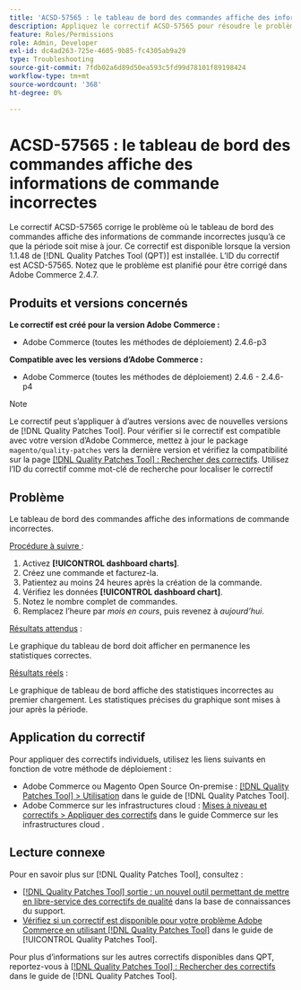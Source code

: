 ```yaml
---
title: 'ACSD-57565 : le tableau de bord des commandes affiche des informations de commande incorrectes'
description: Appliquez le correctif ACSD-57565 pour résoudre le problème d’Adobe Commerce où le tableau de bord des commandes affiche des informations de commande incorrectes jusqu’à ce que la période soit mise à jour.
feature: Roles/Permissions
role: Admin, Developer
exl-id: dc4ad263-725e-4605-9b85-fc4305ab9a29
type: Troubleshooting
source-git-commit: 7fdb02a6d89d50ea593c5fd99d78101f89198424
workflow-type: tm+mt
source-wordcount: '368'
ht-degree: 0%

---
```


# ACSD-57565 : le tableau de bord des commandes affiche des informations de commande incorrectes

Le correctif ACSD-57565 corrige le problème où le tableau de bord des commandes affiche des informations de commande incorrectes jusqu’à ce que la période soit mise à jour. Ce correctif est disponible lorsque la version 1.1.48 de [!DNL Quality Patches Tool (QPT)] est installée. L’ID du correctif est ACSD-57565. Notez que le problème est planifié pour être corrigé dans Adobe Commerce 2.4.7.

## Produits et versions concernés

**Le correctif est créé pour la version Adobe Commerce :**

* Adobe Commerce (toutes les méthodes de déploiement) 2.4.6-p3

**Compatible avec les versions d’Adobe Commerce :**

* Adobe Commerce (toutes les méthodes de déploiement) 2.4.6 - 2.4.6-p4

>[!NOTE]
>
>Le correctif peut s’appliquer à d’autres versions avec de nouvelles versions de [!DNL Quality Patches Tool]. Pour vérifier si le correctif est compatible avec votre version d’Adobe Commerce, mettez à jour le package `magento/quality-patches` vers la dernière version et vérifiez la compatibilité sur la page [[!DNL Quality Patches Tool] : Rechercher des correctifs](https://experienceleague.adobe.com/tools/commerce-quality-patches/index.html). Utilisez l’ID du correctif comme mot-clé de recherche pour localiser le correctif

## Problème

Le tableau de bord des commandes affiche des informations de commande incorrectes.

<u>Procédure à suivre </u> :

1. Activez **[!UICONTROL dashboard charts]**.
1. Créez une commande et facturez-la.
1. Patientez au moins 24 heures après la création de la commande.
1. Vérifiez les données **[!UICONTROL dashboard chart]**.
1. Notez le nombre complet de commandes.
1. Remplacez l’heure par *mois en cours*, puis revenez à *aujourd’hui*.

<u>Résultats attendus</u> :

Le graphique du tableau de bord doit afficher en permanence les statistiques correctes.

<u>Résultats réels</u> :

Le graphique de tableau de bord affiche des statistiques incorrectes au premier chargement. Les statistiques précises du graphique sont mises à jour après la période.

## Application du correctif

Pour appliquer des correctifs individuels, utilisez les liens suivants en fonction de votre méthode de déploiement :

* Adobe Commerce ou Magento Open Source On-premise : [[!DNL Quality Patches Tool] > Utilisation](/help/tools/quality-patches-tool/usage.md) dans le guide de [!DNL Quality Patches Tool].
* Adobe Commerce sur les infrastructures cloud : [Mises à niveau et correctifs > Appliquer des correctifs](https://experienceleague.adobe.com/docs/commerce-cloud-service/user-guide/develop/upgrade/apply-patches.html) dans le guide Commerce sur les infrastructures cloud .

## Lecture connexe

Pour en savoir plus sur [!DNL Quality Patches Tool], consultez :

* [[!DNL Quality Patches Tool] sortie : un nouvel outil permettant de mettre en libre-service des correctifs de qualité](https://experienceleague.adobe.com/en/docs/commerce-operations/tools/quality-patches-tool/quality-patches-tool-to-self-serve-quality-patches) dans la base de connaissances du support.
* [Vérifiez si un correctif est disponible pour votre problème Adobe Commerce en utilisant [!DNL Quality Patches Tool]](/help/tools/quality-patches-tool/patches-available-in-qpt/check-patch-for-magento-issue-with-magento-quality-patches.md) dans le guide de [!UICONTROL Quality Patches Tool].


Pour plus d’informations sur les autres correctifs disponibles dans QPT, reportez-vous à [[!DNL Quality Patches Tool] : Rechercher des correctifs](https://experienceleague.adobe.com/tools/commerce-quality-patches/index.html) dans le guide de [!DNL Quality Patches Tool].
